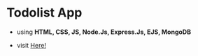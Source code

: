 # Todolist App

- using **HTML, CSS, JS, Node.Js, Express.Js, EJS, MongoDB**

- visit  [Here!](https://kind-ruby-narwhal-kilt.cyclic.app/](https://todolist-app-abdallah.onrender.com/))

